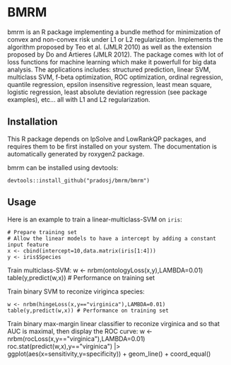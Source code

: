 BMRM
===============
bmrm is an R package implementing a bundle method for minimization of convex and 
    non-convex risk 
    under L1 or L2 regularization. Implements the algorithm proposed by Teo et 
    al. (JMLR 2010) as well as the extension proposed by Do and Artieres (JMLR 
    2012). The package comes with lot of loss functions for machine learning 
    which make it powerfull for big data analysis. The applications includes:
    structured prediction, linear SVM, multiclass SVM, f-beta optimization, 
    ROC optimization, ordinal regression, quantile regression,
    epsilon insensitive regression, least mean square, logistic regression,
    least absolute deviation regression (see package examples), etc... all with
    L1 and L2 regularization.

Installation
---------------
This R package depends on lpSolve and LowRankQP packages, and requires them to 
be first installed on your system. The documentation is automatically generated
by roxygen2 package.

bmrm can be installed using devtools:

    devtools::install_github("pradosj/bmrm/bmrm")


Usage
---------------

Here is an example to train a linear-multiclass-SVM on `iris`:

    # Prepare training set 
    # Allow the linear models to have a intercept by adding a constant input feature
    x <- cbind(intercept=10,data.matrix(iris[1:4]))
    y <- iris$Species


Train multiclass-SVM:
    w <- nrbm(ontologyLoss(x,y),LAMBDA=0.01)
    table(y,predict(w,x)) # Performance on training set

Train binary SVM to reconize viriginca species:

    w <- nrbm(hingeLoss(x,y=="virginica"),LAMBDA=0.01)
    table(y,predict(w,x)) # Performance on training set

Train binary max-margin linear classifier to reconize virginica and so that AUC is maximal, then display the ROC curve:
    w <- nrbm(rocLoss(x,y=="virginica"),LAMBDA=0.01)
    roc.stat(predict(w,x),y=="virginica") |>
    ggplot(aes(x=sensitivity,y=specificity)) + 
      geom_line() + coord_equal()



